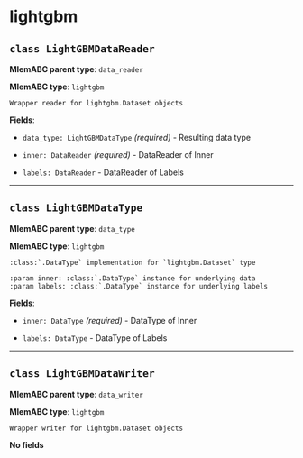 # lightgbm

## `class LightGBMDataReader`

**MlemABC parent type**: `data_reader`

**MlemABC type**: `lightgbm`

    Wrapper reader for lightgbm.Dataset objects

**Fields**:

- `data_type: LightGBMDataType` _(required)_ - Resulting data type

- `inner: DataReader` _(required)_ - DataReader of Inner

- `labels: DataReader` - DataReader of Labels

---

## `class LightGBMDataType`

**MlemABC parent type**: `data_type`

**MlemABC type**: `lightgbm`

    :class:`.DataType` implementation for `lightgbm.Dataset` type

    :param inner: :class:`.DataType` instance for underlying data
    :param labels: :class:`.DataType` instance for underlying labels

**Fields**:

- `inner: DataType` _(required)_ - DataType of Inner

- `labels: DataType` - DataType of Labels

---

## `class LightGBMDataWriter`

**MlemABC parent type**: `data_writer`

**MlemABC type**: `lightgbm`

    Wrapper writer for lightgbm.Dataset objects

**No fields**
